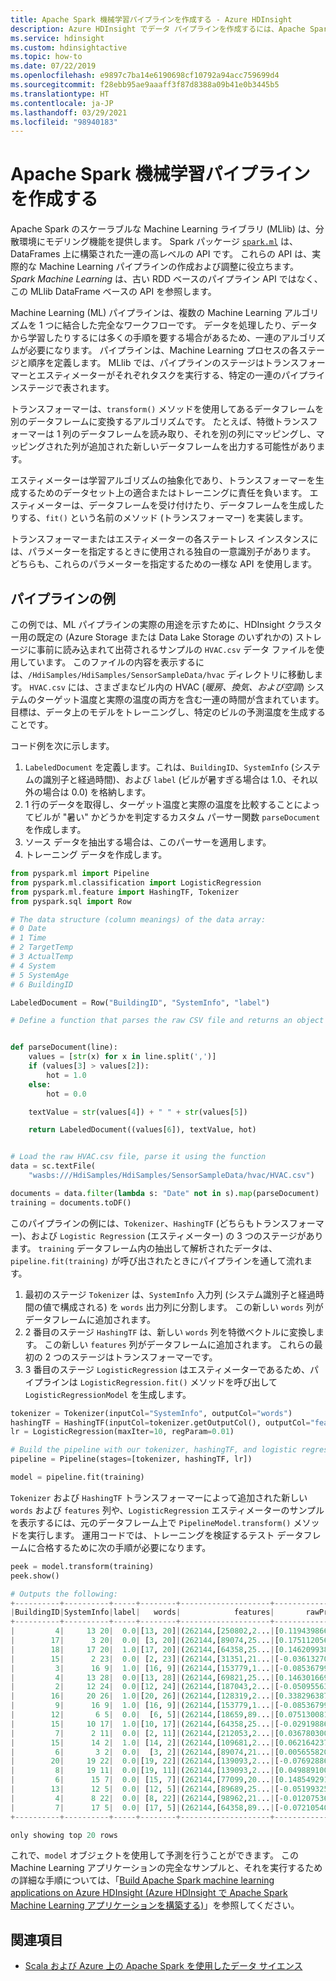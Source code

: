 ```yaml
---
title: Apache Spark 機械学習パイプラインを作成する - Azure HDInsight
description: Azure HDInsight でデータ パイプラインを作成するには、Apache Spark 機械学習ライブラリを使用します。
ms.service: hdinsight
ms.custom: hdinsightactive
ms.topic: how-to
ms.date: 07/22/2019
ms.openlocfilehash: e9897c7ba14e6190698cf10792a94acc759699d4
ms.sourcegitcommit: f28ebb95ae9aaaff3f87d8388a09b41e0b3445b5
ms.translationtype: HT
ms.contentlocale: ja-JP
ms.lasthandoff: 03/29/2021
ms.locfileid: "98940183"
---
```

# <a name="create-an-apache-spark-machine-learning-pipeline"></a>Apache Spark 機械学習パイプラインを作成する

Apache Spark のスケーラブルな Machine Learning ライブラリ (MLlib) は、分散環境にモデリング機能を提供します。 Spark パッケージ [`spark.ml`](https://spark.apache.org/docs/latest/ml-pipeline.html) は、DataFrames 上に構築された一連の高レベルの API です。 これらの API は、実際的な Machine Learning パイプラインの作成および調整に役立ちます。  *Spark Machine Learning* は、古い RDD ベースのパイプライン API ではなく、この MLlib DataFrame ベースの API を参照します。

Machine Learning (ML) パイプラインは、複数の Machine Learning アルゴリズムを 1 つに結合した完全なワークフローです。 データを処理したり、データから学習したりするには多くの手順を要する場合があるため、一連のアルゴリズムが必要になります。 パイプラインは、Machine Learning プロセスの各ステージと順序を定義します。 MLlib では、パイプラインのステージはトランスフォーマーとエスティメーターがそれぞれタスクを実行する、特定の一連のパイプラインステージで表されます。

トランスフォーマーは、`transform()` メソッドを使用してあるデータフレームを別のデータフレームに変換するアルゴリズムです。 たとえば、特徴トランスフォーマーは 1 列のデータフレームを読み取り、それを別の列にマッピングし、マッピングされた列が追加された新しいデータフレームを出力する可能性があります。

エスティメーターは学習アルゴリズムの抽象化であり、トランスフォーマーを生成するためのデータセット上の適合またはトレーニングに責任を負います。 エスティメーターは、データフレームを受け付けたり、データフレームを生成したりする、`fit()` という名前のメソッド (トランスフォーマー) を実装します。

トランスフォーマーまたはエスティメーターの各ステートレス インスタンスには、パラメーターを指定するときに使用される独自の一意識別子があります。 どちらも、これらのパラメーターを指定するための一様な API を使用します。

## <a name="pipeline-example"></a>パイプラインの例

この例では、ML パイプラインの実際の用途を示すために、HDInsight クラスター用の既定の (Azure Storage または Data Lake Storage のいずれかの) ストレージに事前に読み込まれて出荷されるサンプルの `HVAC.csv` データ ファイルを使用しています。 このファイルの内容を表示するには、`/HdiSamples/HdiSamples/SensorSampleData/hvac` ディレクトリに移動します。 `HVAC.csv` には、さまざまなビル内の HVAC (*暖房、換気、および空調*) システムのターゲット温度と実際の温度の両方を含む一連の時間が含まれています。 目標は、データ上のモデルをトレーニングし、特定のビルの予測温度を生成することです。

コード例を次に示します。

1. `LabeledDocument` を定義します。これは、`BuildingID`、`SystemInfo` (システムの識別子と経過時間)、および `label` (ビルが暑すぎる場合は 1.0、それ以外の場合は 0.0) を格納します。
2. 1 行のデータを取得し、ターゲット温度と実際の温度を比較することによってビルが "暑い" かどうかを判定するカスタム パーサー関数 `parseDocument` を作成します。
3. ソース データを抽出する場合は、このパーサーを適用します。
4. トレーニング データを作成します。

```python
from pyspark.ml import Pipeline
from pyspark.ml.classification import LogisticRegression
from pyspark.ml.feature import HashingTF, Tokenizer
from pyspark.sql import Row

# The data structure (column meanings) of the data array:
# 0 Date
# 1 Time
# 2 TargetTemp
# 3 ActualTemp
# 4 System
# 5 SystemAge
# 6 BuildingID

LabeledDocument = Row("BuildingID", "SystemInfo", "label")

# Define a function that parses the raw CSV file and returns an object of type LabeledDocument


def parseDocument(line):
    values = [str(x) for x in line.split(',')]
    if (values[3] > values[2]):
        hot = 1.0
    else:
        hot = 0.0

    textValue = str(values[4]) + " " + str(values[5])

    return LabeledDocument((values[6]), textValue, hot)


# Load the raw HVAC.csv file, parse it using the function
data = sc.textFile(
    "wasbs:///HdiSamples/HdiSamples/SensorSampleData/hvac/HVAC.csv")

documents = data.filter(lambda s: "Date" not in s).map(parseDocument)
training = documents.toDF()
```

このパイプラインの例には、`Tokenizer`、`HashingTF` (どちらもトランスフォーマー)、および `Logistic Regression` (エスティメーター) の 3 つのステージがあります。  `training` データフレーム内の抽出して解析されたデータは、`pipeline.fit(training)` が呼び出されたときにパイプラインを通して流れます。

1. 最初のステージ `Tokenizer` は、`SystemInfo` 入力列 (システム識別子と経過時間の値で構成される) を `words` 出力列に分割します。 この新しい `words` 列がデータフレームに追加されます。 
2. 2 番目のステージ `HashingTF` は、新しい `words` 列を特徴ベクトルに変換します。 この新しい `features` 列がデータフレームに追加されます。 これらの最初の 2 つのステージはトランスフォーマーです。 
3. 3 番目のステージ `LogisticRegression` はエスティメーターであるため、パイプラインは `LogisticRegression.fit()` メソッドを呼び出して `LogisticRegressionModel` を生成します。 

```python
tokenizer = Tokenizer(inputCol="SystemInfo", outputCol="words")
hashingTF = HashingTF(inputCol=tokenizer.getOutputCol(), outputCol="features")
lr = LogisticRegression(maxIter=10, regParam=0.01)

# Build the pipeline with our tokenizer, hashingTF, and logistic regression stages
pipeline = Pipeline(stages=[tokenizer, hashingTF, lr])

model = pipeline.fit(training)
```

`Tokenizer` および `HashingTF` トランスフォーマーによって追加された新しい `words` および `features` 列や、`LogisticRegression` エスティメーターのサンプルを表示するには、元のデータフレーム上で `PipelineModel.transform()` メソッドを実行します。 運用コードでは、トレーニングを検証するテスト データフレームに合格するために次の手順が必要になります。

```python
peek = model.transform(training)
peek.show()

# Outputs the following:
+----------+----------+-----+--------+--------------------+--------------------+--------------------+----------+
|BuildingID|SystemInfo|label|   words|            features|       rawPrediction|         probability|prediction|
+----------+----------+-----+--------+--------------------+--------------------+--------------------+----------+
|         4|     13 20|  0.0|[13, 20]|(262144,[250802,2...|[0.11943986671420...|[0.52982451901740...|       0.0|
|        17|      3 20|  0.0| [3, 20]|(262144,[89074,25...|[0.17511205617446...|[0.54366648775222...|       0.0|
|        18|     17 20|  1.0|[17, 20]|(262144,[64358,25...|[0.14620993833623...|[0.53648750722548...|       0.0|
|        15|      2 23|  0.0| [2, 23]|(262144,[31351,21...|[-0.0361327091023...|[0.49096780538523...|       1.0|
|         3|      16 9|  1.0| [16, 9]|(262144,[153779,1...|[-0.0853679939336...|[0.47867095324139...|       1.0|
|         4|     13 28|  0.0|[13, 28]|(262144,[69821,25...|[0.14630166986618...|[0.53651031790592...|       0.0|
|         2|     12 24|  0.0|[12, 24]|(262144,[187043,2...|[-0.0509556393066...|[0.48726384581522...|       1.0|
|        16|     20 26|  1.0|[20, 26]|(262144,[128319,2...|[0.33829638728900...|[0.58377663577684...|       0.0|
|         9|      16 9|  1.0| [16, 9]|(262144,[153779,1...|[-0.0853679939336...|[0.47867095324139...|       1.0|
|        12|       6 5|  0.0|  [6, 5]|(262144,[18659,89...|[0.07513008136562...|[0.51877369045183...|       0.0|
|        15|     10 17|  1.0|[10, 17]|(262144,[64358,25...|[-0.0291988646553...|[0.49270080242078...|       1.0|
|         7|      2 11|  0.0| [2, 11]|(262144,[212053,2...|[0.03678030020834...|[0.50919403860812...|       0.0|
|        15|      14 2|  1.0| [14, 2]|(262144,[109681,2...|[0.06216423725633...|[0.51553605651806...|       0.0|
|         6|       3 2|  0.0|  [3, 2]|(262144,[89074,21...|[0.00565582077537...|[0.50141395142468...|       0.0|
|        20|     19 22|  0.0|[19, 22]|(262144,[139093,2...|[-0.0769288695989...|[0.48077726176073...|       1.0|
|         8|     19 11|  0.0|[19, 11]|(262144,[139093,2...|[0.04988910033929...|[0.51246968885151...|       0.0|
|         6|      15 7|  0.0| [15, 7]|(262144,[77099,20...|[0.14854929135994...|[0.53706918109610...|       0.0|
|        13|      12 5|  0.0| [12, 5]|(262144,[89689,25...|[-0.0519932532562...|[0.48700461408785...|       1.0|
|         4|      8 22|  0.0| [8, 22]|(262144,[98962,21...|[-0.0120753606650...|[0.49698119651572...|       1.0|
|         7|      17 5|  0.0| [17, 5]|(262144,[64358,89...|[-0.0721054054871...|[0.48198145477106...|       1.0|
+----------+----------+-----+--------+--------------------+--------------------+--------------------+----------+

only showing top 20 rows
```

これで、`model` オブジェクトを使用して予測を行うことができます。 この Machine Learning アプリケーションの完全なサンプルと、それを実行するための詳細な手順については、「[Build Apache Spark machine learning applications on Azure HDInsight (Azure HDInsight で Apache Spark Machine Learning アプリケーションを構築する)](apache-spark-ipython-notebook-machine-learning.md)」を参照してください。

## <a name="see-also"></a>関連項目

* [Scala および Azure 上の Apache Spark を使用したデータ サイエンス](../../machine-learning/team-data-science-process/scala-walkthrough.md)
